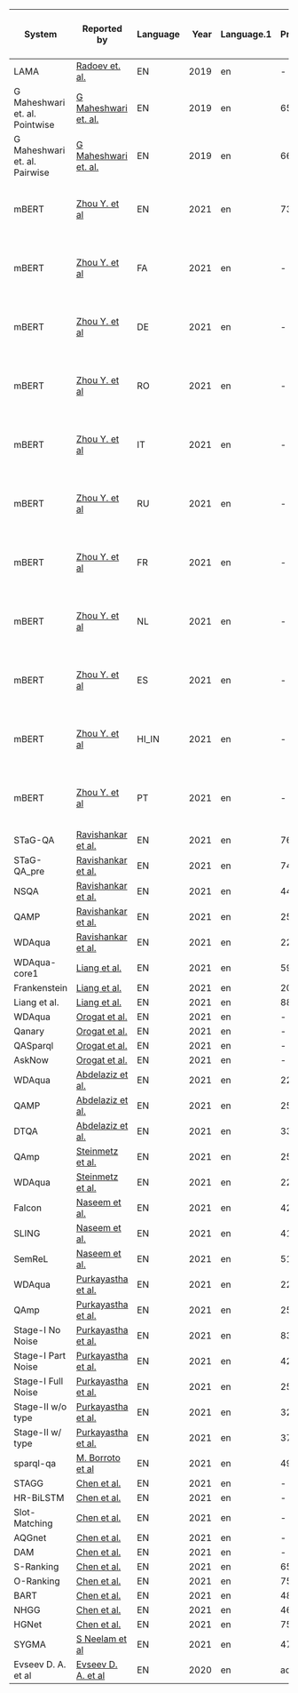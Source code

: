 |            System            |                                        Reported by                                        |Language|Year|Language.1|Precision|Recall| F1  |          Data manipulations / Preprocessing           |Full/sample/augmented vesion of the dataset used|
|------------------------------|-------------------------------------------------------------------------------------------|--------|---:|----------|---------|------|-----|-------------------------------------------------------|------------------------------------------------|
|LAMA                          |[Radoev et. al.](http://www.semantic-web-journal.net/system/files/swj2537.pdf)             |EN      |2019|en        |-        |-     |81.60|-                                                      |-                                               |
|G Maheshwari et. al. Pointwise|[G Maheshwari et. al.](https://arxiv.org/pdf/1811.01118.pdf)                               |EN      |2019|en        |       65|    76|   70|-                                                      |-                                               |
|G Maheshwari et. al. Pairwise |[G Maheshwari et. al.](https://arxiv.org/pdf/1811.01118.pdf)                               |EN      |2019|en        |       66|    77|   71|-                                                      |-                                               |
|mBERT                         |[Zhou Y. et al](https://aclanthology.org/2021.naacl-main.465.pdf)                          |EN      |2021|en        |       73|-     |85.50|trained on LC-QuAD tested on a data combining qald4 -9 |-                                               |
|mBERT                         |[Zhou Y. et al](https://aclanthology.org/2021.naacl-main.465.pdf)                          |FA      |2021|en        |-        |-     |71.70|trained on LC-QuAD tested on a data combining qald4 -9 |-                                               |
|mBERT                         |[Zhou Y. et al](https://aclanthology.org/2021.naacl-main.465.pdf)                          |DE      |2021|en        |-        |-     |82.40|trained on LC-QuAD tested on a data combining qald4 -9 |-                                               |
|mBERT                         |[Zhou Y. et al](https://aclanthology.org/2021.naacl-main.465.pdf)                          |RO      |2021|en        |-        |-     |72.60|trained on LC-QuAD tested on a data combining qald4 -9 |-                                               |
|mBERT                         |[Zhou Y. et al](https://aclanthology.org/2021.naacl-main.465.pdf)                          |IT      |2021|en        |-        |-     |72.30|trained on LC-QuAD tested on a data combining qald4 -9 |-                                               |
|mBERT                         |[Zhou Y. et al](https://aclanthology.org/2021.naacl-main.465.pdf)                          |RU      |2021|en        |-        |-     |74.50|trained on LC-QuAD tested on a data combining qald4 -9 |-                                               |
|mBERT                         |[Zhou Y. et al](https://aclanthology.org/2021.naacl-main.465.pdf)                          |FR      |2021|en        |-        |-     |73.20|trained on LC-QuAD tested on a data combining qald4 -9 |-                                               |
|mBERT                         |[Zhou Y. et al](https://aclanthology.org/2021.naacl-main.465.pdf)                          |NL      |2021|en        |-        |-     |80.90|trained on LC-QuAD tested on a data combining qald4 -9 |-                                               |
|mBERT                         |[Zhou Y. et al](https://aclanthology.org/2021.naacl-main.465.pdf)                          |ES      |2021|en        |-        |-     |76.10|trained on LC-QuAD tested on a data combining qald4 -9 |-                                               |
|mBERT                         |[Zhou Y. et al](https://aclanthology.org/2021.naacl-main.465.pdf)                          |HI_IN   |2021|en        |-        |-     |71.90|trained on LC-QuAD tested on a data combining qald4 -9 |-                                               |
|mBERT                         |[Zhou Y. et al](https://aclanthology.org/2021.naacl-main.465.pdf)                          |PT      |2021|en        |-        |-     |   74|trained on LC-QuAD tested on a data combining qald4 -9 |-                                               |
|STaG-QA                       |[Ravishankar et al.](https://arxiv.org/abs/2111.05825)                                     |EN      |2021|en        |    76.50| 52.80|51.40|-                                                      |-                                               |
|STaG-QA_pre                   |[Ravishankar et al.](https://arxiv.org/abs/2111.05825)                                     |EN      |2021|en        |    74.50| 54.80|53.60|-                                                      |-                                               |
|NSQA                          |[Ravishankar et al.](https://arxiv.org/abs/2111.05825)                                     |EN      |2021|en        |    44.80| 45.80|44.40|-                                                      |-                                               |
|QAMP                          |[Ravishankar et al.](https://arxiv.org/abs/2111.05825)                                     |EN      |2021|en        |       25|    50|   33|-                                                      |-                                               |
|WDAqua                        |[Ravishankar et al.](https://arxiv.org/abs/2111.05825)                                     |EN      |2021|en        |       22|    38|   28|-                                                      |-                                               |
|WDAqua-core1                  |[Liang et al.](https://assets.researchsquare.com/files/rs-70794/v1_stamped.pdf)            |EN      |2021|en        |       59|    38|   46|-                                                      |-                                               |
|Frankenstein                  |[Liang et al.](https://assets.researchsquare.com/files/rs-70794/v1_stamped.pdf)            |EN      |2021|en        |       20|    21|   20|-                                                      |-                                               |
|Liang et al.                  |[Liang et al.](https://assets.researchsquare.com/files/rs-70794/v1_stamped.pdf)            |EN      |2021|en        |       88|    56|   68|-                                                      |-                                               |
|WDAqua                        |[Orogat et al.](https://arxiv.org/pdf/2105.00811.pdf)                                      |EN      |2021|en        |-        |-     |   15|-                                                      |-                                               |
|Qanary                        |[Orogat et al.](https://arxiv.org/pdf/2105.00811.pdf)                                      |EN      |2021|en        |-        |-     |    1|-                                                      |-                                               |
|QASparql                      |[Orogat et al.](https://arxiv.org/pdf/2105.00811.pdf)                                      |EN      |2021|en        |-        |-     |   34|-                                                      |-                                               |
|AskNow                        |[Orogat et al.](https://arxiv.org/pdf/2105.00811.pdf)                                      |EN      |2021|en        |-        |-     |   11|-                                                      |-                                               |
|WDAqua                        |[Abdelaziz et al.](https://ojs.aaai.org/index.php/AAAI/article/view/17988)                 |EN      |2021|en        |       22|    38|   28|-                                                      |-                                               |
|QAMP                          |[Abdelaziz et al.](https://ojs.aaai.org/index.php/AAAI/article/view/17988)                 |EN      |2021|en        |       25|    50|   33|-                                                      |-                                               |
|DTQA                          |[Abdelaziz et al.](https://ojs.aaai.org/index.php/AAAI/article/view/17988)                 |EN      |2021|en        |    33.94| 34.99|33.72|-                                                      |-                                               |
|QAmp                          |[Steinmetz et al.](https://link.springer.com/article/10.1007/s13740-021-00128-9)           |EN      |2021|en        |       25|    50|   33|-                                                      |-                                               |
|WDAqua                        |[Steinmetz et al.](https://link.springer.com/article/10.1007/s13740-021-00128-9)           |EN      |2021|en        |       22|    38|   28|-                                                      |-                                               |
|Falcon                        |[Naseem et al.](https://aclanthology.org/2021.acl-short.34.pdf)                            |EN      |2021|en        |       42|    44|   43|-                                                      |-                                               |
|SLING                         |[Naseem et al.](https://aclanthology.org/2021.acl-short.34.pdf)                            |EN      |2021|en        |       41|    55|   47|-                                                      |-                                               |
|SemReL                        |[Naseem et al.](https://aclanthology.org/2021.acl-short.34.pdf)                            |EN      |2021|en        |       51|    51|   51|-                                                      |-                                               |
|WDAqua                        |[Purkayastha et al.](https://arxiv.org/pdf/2109.09475.pdf)                                 |EN      |2021|en        |       22|    38|   28|-                                                      |-                                               |
|QAmp                          |[Purkayastha et al.](https://arxiv.org/pdf/2109.09475.pdf)                                 |EN      |2021|en        |       25|    50|33.33|-                                                      |-                                               |
|Stage-I No Noise              |[Purkayastha et al.](https://arxiv.org/pdf/2109.09475.pdf)                                 |EN      |2021|en        |    83.11| 83.04|83.08|-                                                      |-                                               |
|Stage-I Part Noise            |[Purkayastha et al.](https://arxiv.org/pdf/2109.09475.pdf)                                 |EN      |2021|en        |    42.40| 42.26|42.33|-                                                      |-                                               |
|Stage-I Full Noise            |[Purkayastha et al.](https://arxiv.org/pdf/2109.09475.pdf)                                 |EN      |2021|en        |    25.54| 25.64|25.59|-                                                      |-                                               |
|Stage-II w/o type             |[Purkayastha et al.](https://arxiv.org/pdf/2109.09475.pdf)                                 |EN      |2021|en        |    32.12| 32.20|32.18|-                                                      |-                                               |
|Stage-II w/ type              |[Purkayastha et al.](https://arxiv.org/pdf/2109.09475.pdf)                                 |EN      |2021|en        |    37.03| 37.06|37.05|-                                                      |-                                               |
|sparql-qa                     |[ M. Borroto et al](https://arxiv.org/pdf/2111.03000.pdf)                                  |EN      |2021|en        |    49.50| 49.20|49.10|-                                                      |-                                               |
|STAGG                         |[Chen et al.](https://arxiv.org/pdf/2111.00732.pdf)                                        |EN      |2021|en        |-        |-     |   69|-                                                      |-                                               |
|HR-BiLSTM                     |[Chen et al.](https://arxiv.org/pdf/2111.00732.pdf)                                        |EN      |2021|en        |-        |-     |   70|-                                                      |-                                               |
|Slot-Matching                 |[Chen et al.](https://arxiv.org/pdf/2111.00732.pdf)                                        |EN      |2021|en        |-        |-     |   71|-                                                      |-                                               |
|AQGnet                        |[Chen et al.](https://arxiv.org/pdf/2111.00732.pdf)                                        |EN      |2021|en        |-        |-     |74.80|-                                                      |-                                               |
|DAM                           |[Chen et al.](https://arxiv.org/pdf/2111.00732.pdf)                                        |EN      |2021|en        |-        |-     |   72|-                                                      |-                                               |
|S-Ranking                     |[Chen et al.](https://arxiv.org/pdf/2111.00732.pdf)                                        |EN      |2021|en        |    65.89| 75.30|69.53|-                                                      |-                                               |
|O-Ranking                     |[Chen et al.](https://arxiv.org/pdf/2111.00732.pdf)                                        |EN      |2021|en        |    75.54| 74.95|74.81|-                                                      |-                                               |
|BART                          |[Chen et al.](https://arxiv.org/pdf/2111.00732.pdf)                                        |EN      |2021|en        |    48.01| 49.19|47.62|-                                                      |-                                               |
|NHGG                          |[Chen et al.](https://arxiv.org/pdf/2111.00732.pdf)                                        |EN      |2021|en        |    46.93| 48.36|46.12|-                                                      |-                                               |
|HGNet                         |[Chen et al.](https://arxiv.org/pdf/2111.00732.pdf)                                        |EN      |2021|en        |    75.82| 75.22|75.10|-                                                      |-                                               |
|SYGMA                         |[ S Neelam et al](https://arxiv.org/pdf/2111.00732.pdf)                                    |EN      |2021|en        |       47|    48|   47|-                                                      |-                                               |
| Evseev D. A. et al           |[ Evseev D. A. et al](https://www.dialog-21.ru/media/5088/evseevdaplusarkhipov-myu-048.pdf)|EN      |2020|en        |acc:56.3 |-     |-    |-                                                      |-                                               |
